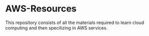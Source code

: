# AWS-Resources
This repository consists of all the materials required to learn cloud computing and then specilizing in AWS services.

